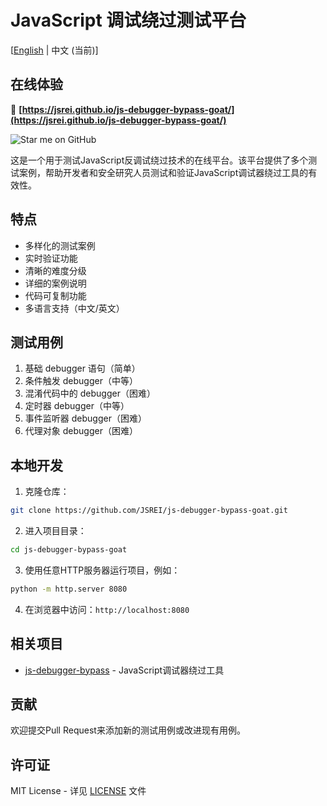 # JavaScript 调试绕过测试平台

[[English](README.md) | 中文 (当前)]

## 在线体验

🔗 **[https://jsrei.github.io/js-debugger-bypass-goat/](https://jsrei.github.io/js-debugger-bypass-goat/)**

![Star me on GitHub](https://img.shields.io/github/stars/JSREI/js-debugger-bypass-goat?style=social)

这是一个用于测试JavaScript反调试绕过技术的在线平台。该平台提供了多个测试案例，帮助开发者和安全研究人员测试和验证JavaScript调试器绕过工具的有效性。

## 特点

- 多样化的测试案例
- 实时验证功能
- 清晰的难度分级
- 详细的案例说明
- 代码可复制功能
- 多语言支持（中文/英文）

## 测试用例

1. 基础 debugger 语句（简单）
2. 条件触发 debugger（中等）
3. 混淆代码中的 debugger（困难）
4. 定时器 debugger（中等）
5. 事件监听器 debugger（困难）
6. 代理对象 debugger（困难）

## 本地开发

1. 克隆仓库：
```bash
git clone https://github.com/JSREI/js-debugger-bypass-goat.git
```

2. 进入项目目录：
```bash
cd js-debugger-bypass-goat
```

3. 使用任意HTTP服务器运行项目，例如：
```bash
python -m http.server 8080
```

4. 在浏览器中访问：`http://localhost:8080`

## 相关项目

- [js-debugger-bypass](https://github.com/JSREI/js-debugger-bypass) - JavaScript调试器绕过工具

## 贡献

欢迎提交Pull Request来添加新的测试用例或改进现有用例。

## 许可证

MIT License - 详见 [LICENSE](LICENSE) 文件 